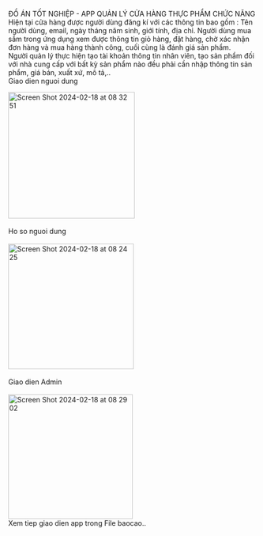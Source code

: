ĐỒ ÁN TỐT NGHIỆP - APP QUẢN LÝ CỬA HÀNG THỰC PHẨM CHỨC NĂNG
<br/>
Hiện tại cửa hàng được người dùng đăng kí với các thông tin bao gồm : Tên người dùng, email, ngày tháng năm sinh, giới tính, địa chỉ. Người dùng mua sắm trong ứng dụng xem được thông tin giỏ hàng, đặt hàng, chờ xác nhận đơn hàng và mua hàng thành công, cuối cùng là đánh giá sản phẩm.
<br/>
Người quản lý thực hiện tạo tài khoản thông tin nhân viên, tạo sản phẩm đối với nhà cung cấp với bất
kỳ sản phẩm nào đều phải cần nhập thông tin sản phẩm, giá bán, xuất xứ, mô tả,..
<br/>
Giao dien nguoi dung
<br/>

<img width="256" alt="Screen Shot 2024-02-18 at 08 32 51" src="https://github.com/thaitai541/DO-AN-TOT-NGHIEP/assets/66893154/5ee22038-563a-4405-b3af-456e94676d27">

<br/>
<br/>
Ho so nguoi dung

<br/>
<br/>
<img width="254" alt="Screen Shot 2024-02-18 at 08 24 25" src="https://github.com/thaitai541/DO-AN-TOT-NGHIEP/assets/66893154/a007ce30-e314-4981-a065-e4792942c6e5">

<br/>
<br/>
Giao dien Admin

<br/>
<br/>
<img width="252" alt="Screen Shot 2024-02-18 at 08 29 02" src="https://github.com/thaitai541/DO-AN-TOT-NGHIEP/assets/66893154/328ec566-fe0d-4ac5-b7a6-7c4f489123f1">

<br/>
Xem tiep giao dien app trong File baocao..
